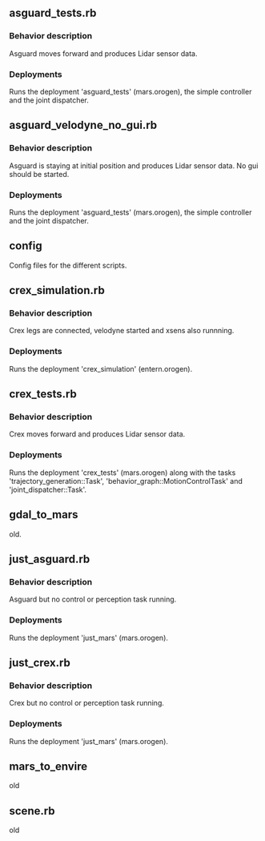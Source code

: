 ## asguard_tests.rb
### Behavior description
Asguard moves forward and produces Lidar sensor data.
### Deployments
Runs the deployment  'asguard_tests' (mars.orogen), the simple controller and the joint dispatcher.

## asguard_velodyne_no_gui.rb
### Behavior description
Asguard is staying at initial position and produces Lidar sensor data. No gui should be started.
### Deployments
Runs the deployment  'asguard_tests' (mars.orogen), the simple controller and the joint dispatcher.

## config
Config files for the different scripts.

## crex_simulation.rb
### Behavior description
Crex legs are connected, velodyne started and xsens also runnning.
### Deployments
Runs the deployment 'crex_simulation' (entern.orogen).

## crex_tests.rb
### Behavior description
Crex moves forward and produces Lidar sensor data.
### Deployments
Runs the deployment 'crex_tests' (mars.orogen) along with the tasks 'trajectory_generation::Task', 'behavior_graph::MotionControlTask' and 'joint_dispatcher::Task'.

## gdal_to_mars
old.

## just_asguard.rb
### Behavior description
Asguard but no control or perception task running.
### Deployments
Runs the deployment 'just_mars' (mars.orogen).

## just_crex.rb
### Behavior description
Crex but no control or perception task running.
### Deployments
Runs the deployment 'just_mars' (mars.orogen).

## mars_to_envire
old

## scene.rb
old
